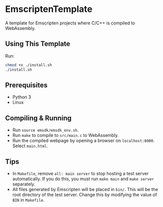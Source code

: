 # EmscriptenTemplate
 A template for Emscripten projects where C/C++ is compiled to WebAssembly.
 
 ## Using This Template
 Run:
 ```bash
 chmod +x ./install.sh
 ./install.sh
 ```
 
 ## Prerequisites 
 * Python 3
 * Linux
 
 ## Compiling & Running
 * Run `source emsdk/emsdk_env.sh`.
 * Run `make` to compile to `src/main.c` to WebAssembly.
 * Run the compiled webpage by opening a browser on `localhost:8000`. Select `main.html`.
 
 ## Tips
 * In `Makefile`, remove `all: main server` to stop hosting a test server automatically. If you do this, you must run `make main` and `make server` separately.
 * All files generated by Emscripten will be placed in `bin/`. This will be the root directory of the test server. Change this by modifying the value of `BIN` in `Makefile`.
